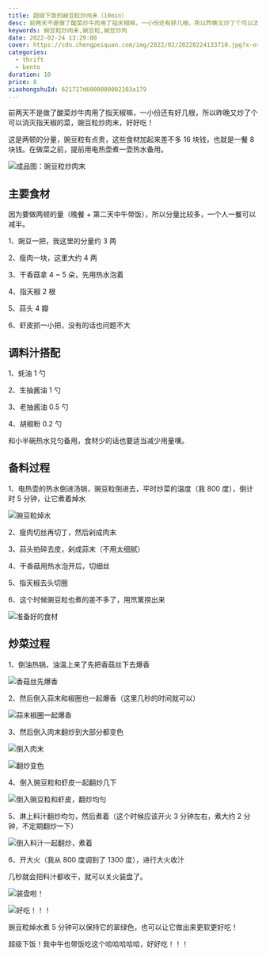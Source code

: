```yaml
---
title: 超级下饭的豌豆粒炒肉末（10min）
desc: 前两天不是做了酸菜炒牛肉用了指天椒嘛，一小份还有好几根，所以昨晚又炒了个可以消灭指天椒的菜，豌豆粒炒肉末，好好吃！
keywords: 豌豆粒炒肉末,豌豆粒,豌豆炒肉
date: 2022-02-24 13:29:00
cover: https://cdn.chengpeiquan.com/img/2022/02/20220224133710.jpg?x-oss-process=image/interlace,1
categories:
  - thrift
  - bento
duration: 10
price: 8
xiaohongshuId: 621717d6000000002103a179
---
```


前两天不是做了酸菜炒牛肉用了指天椒嘛，一小份还有好几根，所以昨晚又炒了个可以消灭指天椒的菜，豌豆粒炒肉末，好好吃！

这是两顿的分量，豌豆粒有点贵，这些食材加起来差不多 16 块钱，也就是一餐 8 块钱。在做菜之前，提前用电热壶煮一壶热水备用。

![成品图：豌豆粒炒肉末](https://cdn.chengpeiquan.com/img/2022/02/20220224134220.jpg?x-oss-process=image/interlace,1)

## 主要食材

因为要做两顿的量（晚餐 + 第二天中午带饭），所以分量比较多，一个人一餐可以减半。

1、豌豆一把，我这里的分量约 3 两

2、瘦肉一块，这里大约 4 两

3、干香菇拿 4 ~ 5 朵，先用热水泡着

4、指天椒 2 根

5、蒜头 4 瓣

6、虾皮抓一小把，没有的话也问题不大

## 调料汁搭配

1、蚝油 1 勺

2、生抽酱油 1 勺

3、老抽酱油 0.5 勺

4、胡椒粉 0.2 勺

和小半碗热水兑匀备用，食材少的话也要适当减少用量噢。

## 备料过程

1、电热壶的热水倒进汤锅，豌豆粒倒进去，平时炒菜的温度（我 800 度），倒计时 5 分钟，让它煮着焯水

![豌豆粒焯水](https://cdn.chengpeiquan.com/img/2022/02/20220224134221.jpg?x-oss-process=image/interlace,1)

2、瘦肉切丝再切丁，然后剁成肉末

3、蒜头拍碎去皮，剁成蒜末（不用太细腻）

4、干香菇用热水泡开后，切细丝

5、指天椒去头切圈

6、这个时候豌豆粒也煮的差不多了，用笊篱捞出来

![准备好的食材](https://cdn.chengpeiquan.com/img/2022/02/20220224134222.jpg?x-oss-process=image/interlace,1)

## 炒菜过程

1、倒油热锅，油温上来了先把香菇丝下去爆香

![香菇丝先爆香](https://cdn.chengpeiquan.com/img/2022/02/20220224134223.jpg?x-oss-process=image/interlace,1)

2、然后倒入蒜末和椒圈也一起爆香（这里几秒的时间就可以）

![蒜末椒圈一起爆香](https://cdn.chengpeiquan.com/img/2022/02/20220224134224.jpg?x-oss-process=image/interlace,1)

3、然后倒入肉末翻炒到大部分都变色

![倒入肉末](https://cdn.chengpeiquan.com/img/2022/02/20220224134225.jpg?x-oss-process=image/interlace,1)

![翻炒变色](https://cdn.chengpeiquan.com/img/2022/02/20220224134226.jpg?x-oss-process=image/interlace,1)

4、倒入豌豆粒和虾皮一起翻炒几下

![倒入豌豆粒和虾皮，翻炒均匀](https://cdn.chengpeiquan.com/img/2022/02/20220224134227.jpg?x-oss-process=image/interlace,1)

5、淋上料汁翻炒均匀，然后煮着（这个时候应该开火 3 分钟左右，煮大约 2 分钟，不定期翻炒一下）

![倒入料汁一起翻炒，煮着](https://cdn.chengpeiquan.com/img/2022/02/20220224134228.jpg?x-oss-process=image/interlace,1)

6、开大火（我从 800 度调到了 1300 度），进行大火收汁

几秒就会把料汁都收干，就可以关火装盘了。

![装盘啦！](https://cdn.chengpeiquan.com/img/2022/02/20220224134230.jpg?x-oss-process=image/interlace,1)

![好吃！！！](https://cdn.chengpeiquan.com/img/2022/02/20220224134229.jpg?x-oss-process=image/interlace,1)

豌豆粒焯水煮 5 分钟可以保持它的翠绿色，也可以让它做出来更软更好吃！

超级下饭！我中午也带饭吃这个哈哈哈哈哈，好好吃！！！
